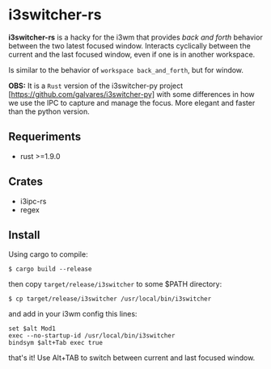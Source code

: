 # i3switcher-rs

**i3switcher-rs** is a hacky for the i3wm that provides _back and forth_ behavior between the two latest focused window. Interacts cyclically between the current and the last focused window, even if one is in another workspace.

Is similar to the behavior of `workspace back_and_forth`, but for window.

**OBS:** It is a `Rust` version of the i3switcher-py project [https://github.com/galvares/i3switcher-py] with some differences in how we use the IPC to capture and manage the focus. More elegant and faster than the python version.

## Requeriments

* rust >=1.9.0

## Crates

* i3ipc-rs
* regex

## Install

Using cargo to compile:
```
$ cargo build --release
```
then copy `target/release/i3switcher` to some $PATH directory:
```
$ cp target/release/i3switcher /usr/local/bin/i3switcher
```
and add in your i3wm config this lines:
```
set $alt Mod1
exec --no-startup-id /usr/local/bin/i3switcher
bindsym $alt+Tab exec true
```
that's it! Use Alt+TAB to switch between current and last focused window.
